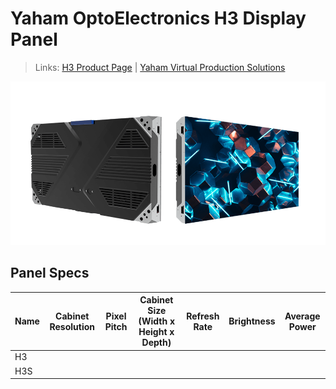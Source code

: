 # Yaham OptoElectronics H3 Display Panel

> Links: [H3 Product Page](https://www.yaham.com/h3-series.html) | [Yaham Virtual Production Solutions](https://www.yaham.com/xr-system-solutions.html)

![H3 Photo](Yaham-H3.png)

## Panel Specs

| Name    | Cabinet Resolution | Pixel Pitch | Cabinet Size (Width x Height x Depth) | Refresh Rate | Brightness | Average Power |
|---------|--------------------|-------------|---------------------------------------|--------------|------------|---------------|
| H3      |                    |             |                                       |              |            |               |
| H3S     |                    |             |                                       |              |            |               |

